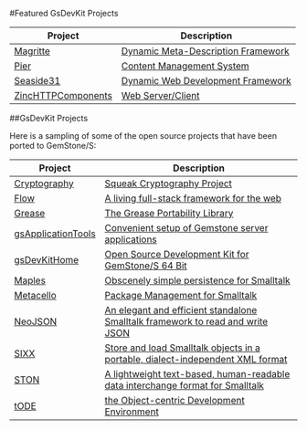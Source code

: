#Featured GsDevKit Projects

| Project | Description|
|---------|------------|
|[Magritte][10]| [Dynamic Meta-Description Framework][8]   |
|[Pier][9]|[Content Management System][7] |
|[Seaside31][2]| [Dynamic Web Development Framework][4] |
|[ZincHTTPComponents][3]| [Web Server/Client][5] |

##GsDevKit Projects

Here is a sampling of some of the open source projects that have been ported to GemStone/S:

| Project | Description|
|---------|------------|
| [Cryptography][81]|[Squeak Cryptography Project][66]|
| [Flow][82]| [A living full-stack framework for the web][67]|
| [Grease][83]| [The Grease Portability Library][68]|
| [gsApplicationTools][84]| [Convenient setup of Gemstone server applications][69]|
| [gsDevKitHome][85]| [Open Source Development Kit for GemStone/S 64 Bit][70]|
| [Maples][86]| [Obscenely simple persistence for Smalltalk][71]|
| [Metacello][87]| [Package Management for Smalltalk][72]|
| [NeoJSON][88] | [An elegant and efficient standalone Smalltalk framework to read and write JSON ][73]|
| [SIXX][89]| [Store and load Smalltalk objects in a portable, dialect-independent XML format][78]|
| [STON][90]| [A lightweight text-based, human-readable data interchange format for Smalltalk][77]|
| [tODE][91]| [the Object-centric Development Environment][79]|


[2]: seaside31#seaside31-
[3]: zinc#zinchttpcomponents-
[4]: http://www.seaside.st/
[5]: https://github.com/svenvc/zinc/blob/master/zinc-http-components-paper.md#http
[7]: http://www.piercms.com/
[8]: https://code.google.com/p/magritte-metamodel/
[9]: pier3#pier-300
[10]: magritte3#magritte-320

[66]: http://www.squeaksource.com/Cryptography.html
[67]: https://github.com/flow-stack/flow#flow
[68]: https://github.com/GsDevKit/Grease#the-grease-portability-library--
[69]: https://github.com/GsDevKit/gsApplicationTools#gsapplicationtools--
[70]: https://github.com/GsDevKit/gsDevKitHome#open-source-development-kit-for-gemstones-64-bit-
[71]: https://github.com/GsDevKit/Mapless#mapless
[72]: https://github.com/dalehenrich/metacello-work/blob/master/docs/MetacelloUserGuide.md#metacello-user-guide
[73]: https://github.com/GsDevKit/NeoJSON#neojson-

[77]: https://github.com/GsDevKit/ston#ston---smalltalk-object-notation
[78]: https://github.com/glassdb/SIXX#sixx-
[79]: https://github.com/dalehenrich/tode#tode-the-object-centric-development-environment-

[81]: ../tode/sys/default/projects/crypto.ston
[82]: ../tode/sys/default/projects/flow.ston
[83]: ../tode/sys/default/projects/grease.ston
[84]: ../tode/sys/default/projects/gsApplicationTools.ston
[85]: ../tode/sys/default/projects/gsDevKitHome.ston
[86]: ../tode/sys/default/projects/mapless.ston
[87]: ../tode/sys/default/projects/metacello.ston
[88]: ../tode/sys/default/projects/neojson.ston
[89]: ../tode/sys/default/projects/sixx.ston
[90]: ../tode/sys/default/projects/ston.ston
[91]: ../tode/sys/default/projects/tode.ston
[92]: magritte3
[93]: http://gemtalksystems.com/licensing/#CWELicensing

